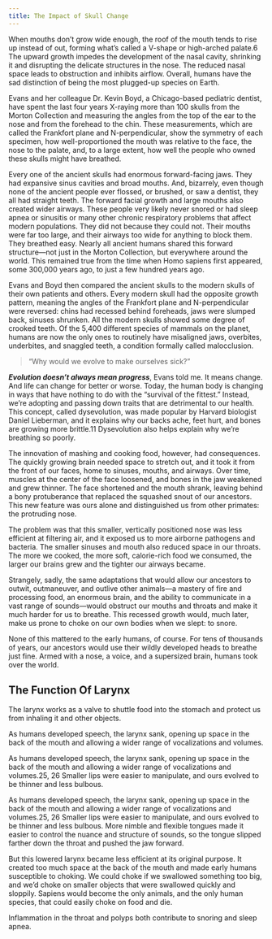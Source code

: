 ```yaml
---
title: The Impact of Skull Change
---
```


When mouths don’t grow wide enough, the roof of the mouth tends to rise up instead of out, forming what’s called a V-shape or high-arched palate.6 The upward growth impedes the development of the nasal cavity, shrinking it and disrupting the delicate structures in the nose. The reduced nasal space leads to obstruction and inhibits airflow. Overall, humans have the sad distinction of being the most plugged-up species on Earth.

Evans and her colleague Dr. Kevin Boyd, a Chicago-based pediatric dentist, have spent the last four years X-raying more than 100 skulls from the Morton Collection and measuring the angles from the top of the ear to the nose and from the forehead to the chin. These measurements, which are called the Frankfort plane and N-perpendicular, show the symmetry of each specimen, how well-proportioned the mouth was relative to the face, the nose to the palate, and, to a large extent, how well the people who owned these skulls might have breathed.

Every one of the ancient skulls had enormous forward-facing jaws. They had expansive sinus cavities and broad mouths. And, bizarrely, even though none of the ancient people ever flossed, or brushed, or saw a dentist, they all had straight teeth. The forward facial growth and large mouths also created wider airways. These people very likely never snored or had sleep apnea or sinusitis or many other chronic respiratory problems that affect modern populations. They did not because they could not. Their mouths were far too large, and their airways too wide for anything to block them. They breathed easy. Nearly all ancient humans shared this forward structure—not just in the Morton Collection, but everywhere around the world. This remained true from the time when Homo sapiens first appeared, some 300,000 years ago, to just a few hundred years ago.

Evans and Boyd then compared the ancient skulls to the modern skulls of their own patients and others. Every modern skull had the opposite growth pattern, meaning the angles of the Frankfort plane and N-perpendicular were reversed: chins had recessed behind foreheads, jaws were slumped back, sinuses shrunken. All the modern skulls showed some degree of crooked teeth. Of the 5,400 different species of mammals on the planet, humans are now the only ones to routinely have misaligned jaws, overbites, underbites, and snaggled teeth, a condition formally called malocclusion.

> “Why would we evolve to make ourselves sick?”

***Evolution doesn’t always mean progress***, Evans told me. It means change. And life can change for better or worse. Today, the human body is changing in ways that have nothing to do with the “survival of the fittest.” Instead, we’re adopting and passing down traits that are detrimental to our health. This concept, called dysevolution, was made popular by Harvard biologist Daniel Lieberman, and it explains why our backs ache, feet hurt, and bones are growing more brittle.11 Dysevolution also helps explain why we’re breathing so poorly.

The innovation of mashing and cooking food, however, had consequences. The quickly growing brain needed space to stretch out, and it took it from the front of our faces, home to sinuses, mouths, and airways. Over time, muscles at the center of the face loosened, and bones in the jaw weakened and grew thinner. The face shortened and the mouth shrank, leaving behind a bony protuberance that replaced the squashed snout of our ancestors. This new feature was ours alone and distinguished us from other primates: the protruding nose.

The problem was that this smaller, vertically positioned nose was less efficient at filtering air, and it exposed us to more airborne pathogens and bacteria. The smaller sinuses and mouth also reduced space in our throats. The more we cooked, the more soft, calorie-rich food we consumed, the larger our brains grew and the tighter our airways became.

Strangely, sadly, the same adaptations that would allow our ancestors to outwit, outmaneuver, and outlive other animals—a mastery of fire and processing food, an enormous brain, and the ability to communicate in a vast range of sounds—would obstruct our mouths and throats and make it much harder for us to breathe. This recessed growth would, much later, make us prone to choke on our own bodies when we slept: to snore.

None of this mattered to the early humans, of course. For tens of thousands of years, our ancestors would use their wildly developed heads to breathe just fine. Armed with a nose, a voice, and a supersized brain, humans took over the world.

## The Function Of Larynx

The larynx works as a valve to shuttle food into the stomach and protect us from inhaling it and other objects.

As humans developed speech, the larynx sank, opening up space in the back of the mouth and allowing a wider range of vocalizations and volumes.

As humans developed speech, the larynx sank, opening up space in the back of the mouth and allowing a wider range of vocalizations and volumes.25, 26 Smaller lips were easier to manipulate, and ours evolved to be thinner and less bulbous.

As humans developed speech, the larynx sank, opening up space in the back of the mouth and allowing a wider range of vocalizations and volumes.25, 26 Smaller lips were easier to manipulate, and ours evolved to be thinner and less bulbous. More nimble and flexible tongues made it easier to control the nuance and structure of sounds, so the tongue slipped farther down the throat and pushed the jaw forward.

But this lowered larynx became less efficient at its original purpose. It created too much space at the back of the mouth and made early humans susceptible to choking. We could choke if we swallowed something too big, and we’d choke on smaller objects that were swallowed quickly and sloppily. Sapiens would become the only animals, and the only human species, that could easily choke on food and die.

Inflammation in the throat and polyps both contribute to snoring and sleep apnea.
